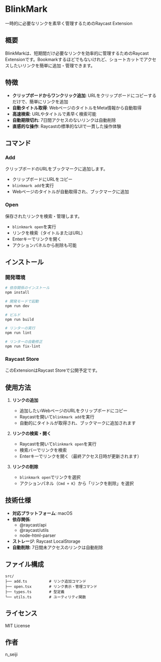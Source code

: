 # BlinkMark

一時的に必要なリンクを素早く管理するためのRaycast Extension

## 概要

BlinkMarkは、短期間だけ必要なリンクを効率的に管理するためのRaycast Extensionです。Bookmarkするほどでもないけれど、ショートカットでアクセスしたいリンクを簡単に追加・管理できます。

## 特徴

- **クリップボードからワンクリック追加**: URLをクリップボードにコピーするだけで、簡単にリンクを追加
- **自動タイトル取得**: WebページのタイトルをMeta情報から自動取得
- **高速検索**: URLやタイトルで素早く検索可能
- **自動期限切れ**: 7日間アクセスのないリンクは自動削除
- **直感的な操作**: Raycastの標準的なUIで一貫した操作体験

## コマンド

### Add
クリップボードのURLをブックマークに追加します。

- クリップボードにURLをコピー
- `blinkmark add`を実行
- Webページのタイトルが自動取得され、ブックマークに追加

### Open
保存されたリンクを検索・管理します。

- `blinkmark open`を実行
- リンクを検索（タイトルまたはURL）
- Enterキーでリンクを開く
- アクションパネルから削除も可能

## インストール

### 開発環境
```bash
# 依存関係のインストール
npm install

# 開発モードで起動
npm run dev

# ビルド
npm run build

# リンターの実行
npm run lint

# リンターの自動修正
npm run fix-lint
```

### Raycast Store
このExtensionはRaycast Storeで公開予定です。

## 使用方法

1. **リンクの追加**
   - 追加したいWebページのURLをクリップボードにコピー
   - Raycastを開いて`blinkmark add`を実行
   - 自動的にタイトルが取得され、ブックマークに追加されます

2. **リンクの検索・開く**
   - Raycastを開いて`blinkmark open`を実行
   - 検索バーでリンクを検索
   - Enterキーでリンクを開く（最終アクセス日時が更新されます）

3. **リンクの削除**
   - `blinkmark open`でリンクを選択
   - アクションパネル（`Cmd + K`）から「リンクを削除」を選択

## 技術仕様

- **対応プラットフォーム**: macOS
- **依存関係**: 
  - @raycast/api
  - @raycast/utils
  - node-html-parser
- **ストレージ**: Raycast LocalStorage
- **自動削除**: 7日間未アクセスのリンクは自動削除

## ファイル構成

```
src/
├── add.ts          # リンク追加コマンド
├── open.tsx        # リンク表示・管理コマンド
├── types.ts        # 型定義
└── utils.ts        # ユーティリティ関数
```

## ライセンス

MIT License

## 作者

n_seiji